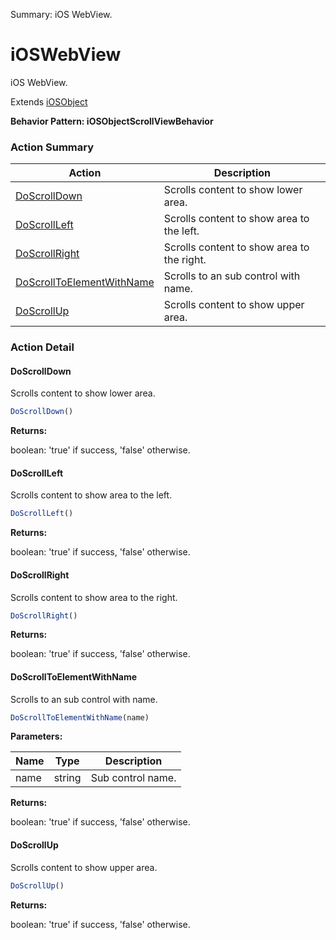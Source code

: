 Summary: iOS WebView.

# iOSWebView

iOS WebView.
 
Extends [iOSObject](iOSObject.md)





**Behavior Pattern: iOSObjectScrollViewBehavior**


<!-- ============================== property summary ========================== -->

	
<!-- ============================== action summary ========================== -->



### Action Summary

|  **Action** | **Description** | 
| ----------- | --------------- |
|	[DoScrollDown](#doscrolldown) | Scrolls content to show lower area. |
|	[DoScrollLeft](#doscrollleft) | Scrolls content to show area to the left. |
|	[DoScrollRight](#doscrollright) | Scrolls content to show area to the right. |
|	[DoScrollToElementWithName](#doscrolltoelementwithname) | Scrolls to an sub control with name. |
|	[DoScrollUp](#doscrollup) | Scrolls content to show upper area. |




<!-- ============================== property detail ========================== -->
	
	
<!-- ============================== action detail ========================== -->
	
### Action Detail
		
<a name="DoScrollDown"></a>    
#### DoScrollDown

Scrolls content to show lower area.

```javascript
DoScrollDown() 
```




**Returns:**

boolean: 'true' if success, 'false' otherwise.



<a name="see.also.ioswebview.doscrolldown"></a>

<a name="DoScrollLeft"></a>    
#### DoScrollLeft

Scrolls content to show area to the left.

```javascript
DoScrollLeft() 
```




**Returns:**

boolean: 'true' if success, 'false' otherwise.



<a name="see.also.ioswebview.doscrollleft"></a>

<a name="DoScrollRight"></a>    
#### DoScrollRight

Scrolls content to show area to the right.

```javascript
DoScrollRight() 
```




**Returns:**

boolean: 'true' if success, 'false' otherwise.



<a name="see.also.ioswebview.doscrollright"></a>

<a name="DoScrollToElementWithName"></a>    
#### DoScrollToElementWithName

Scrolls to an sub control with name.

```javascript
DoScrollToElementWithName(name) 
```


**Parameters:**

|	**Name** | **Type** | **Description** |
| ---------- | -------- | --------------- |
| name | string |	Sub control name. |




**Returns:**

boolean: 'true' if success, 'false' otherwise.



<a name="see.also.ioswebview.doscrolltoelementwithname"></a>

<a name="DoScrollUp"></a>    
#### DoScrollUp

Scrolls content to show upper area.

```javascript
DoScrollUp() 
```




**Returns:**

boolean: 'true' if success, 'false' otherwise.



<a name="see.also.ioswebview.doscrollup"></a>

	


